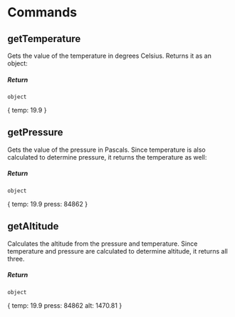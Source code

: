 # Commands

## getTemperature

Gets the value of the temperature in degrees Celsius.  Returns it as an object:

##### Return

`object`

{
    temp: 19.9
}

## getPressure

Gets the value of the pressure in Pascals.  Since temperature is also calculated to determine pressure, it returns the temperature as well:

##### Return

`object`

{
    temp: 19.9
    press: 84862
}

## getAltitude

Calculates the altitude from the pressure and temperature.  Since temperature and pressure are calculated to determine altitude, it returns all three.

##### Return

`object`

{
    temp: 19.9
    press: 84862
    alt: 1470.81
}